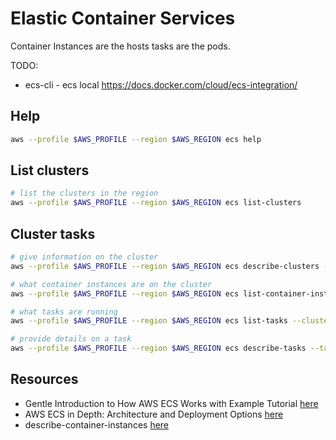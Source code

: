 # Elastic Container Services

Container Instances are the hosts tasks are the pods.  

TODO:

* ecs-cli - ecs local https://docs.docker.com/cloud/ecs-integration/

## Help

```sh
aws --profile $AWS_PROFILE --region $AWS_REGION ecs help
```

## List clusters  

```sh
# list the clusters in the region
aws --profile $AWS_PROFILE --region $AWS_REGION ecs list-clusters
```

## Cluster tasks

```sh
# give information on the cluster
aws --profile $AWS_PROFILE --region $AWS_REGION ecs describe-clusters --cluster "$cluster"

# what container instances are on the cluster
aws --profile $AWS_PROFILE --region $AWS_REGION ecs list-container-instances --cluster "$cluster"

# what tasks are running
aws --profile $AWS_PROFILE --region $AWS_REGION ecs list-tasks --cluster "$cluster"

# provide details on a task
aws --profile $AWS_PROFILE --region $AWS_REGION ecs describe-tasks --tasks "arn:aws:ecs:region:account:task/id"

```

## Resources  

* Gentle Introduction to How AWS ECS Works with Example Tutorial [here](https://medium.com/boltops/gentle-introduction-to-how-aws-ecs-works-with-example-tutorial-cea3d27ce63d)
* AWS ECS in Depth: Architecture and Deployment Options [here](https://cloud.netapp.com/blog/aws-cvo-blg-aws-ecs-in-depth-architecture-and-deployment-options)
* describe-container-instances [here](https://docs.aws.amazon.com/cli/latest/reference/ecs/describe-container-instances.html)  

